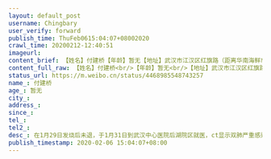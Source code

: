 ```yaml
---
layout: default_post
username: Chingbary
user_verify: forward
publish_time: ThuFeb0615:04:07+08002020
crawl_time: 20200212-12:40:51
imageurl: 
content_brief: 【姓名】付建桥【年龄】暂无【地址】武汉市江汉区红旗路（距离华南海鲜市场走路10分钟） 属新华家园社区【病情描述】在1月29日发烧后未退，于1月31日到武汉中心医院后湖院区就医，ct显示双肺严重感染，后呼吸急促。医生给吸氧维持，后检查心脏有点问题，无法打针。暂时吃药控制，后因呼吸困难，经 ...全文
content_full_raw: 【姓名】付建桥<br/>【年龄】暂无<br/>【地址】武汉市江汉区红旗路（距离华南海鲜市场走路10分钟）属新华家园社区<br/>【病情描述】<br/>在1月29日发烧后未退，于1月31日到武汉中心医院后湖院区就医，ct显示双肺严重感染，后呼吸急促。医生给吸氧维持，后检查心脏有点问题，无法打针。暂时吃药控制，后因呼吸困难，经商量还是决定用上消炎针和使用球蛋白。看病的当天晚上母亲，老婆和我ct显示均感染，母亲比我们严重，需要打针治疗，我和老婆吃药。从1月29日至今2月2日，我父亲已不能自主呼吸，我们请求医院安排床位，但回复的却是“现在床位已满”。不得已，我们继续在医院吸氧和打消炎针。在此期间我们多次找医院寻求床位，给的答案都是，已经上报，或者我们自己去找医院联系床位。于是，我和我老婆从31日的晚上开始搜索定点医院，开始每个医院的打电话，对方给的回复是目前没有床位，而且要安排床位也必须是社区上报后统一安排，于是我们又打社区的电话。对方告知我们，由医院安排，他们只能上报，再通知我们。几乎把所有定点医院电话打遍了，医院让我们找社区，社区让我们找医院。（到目前为止，我父亲还没有做到试纸确诊，医生说没有试纸了，到今天2月2日还没有入院，但上午医生已经口头通知我，要我有思想准备）我们能想的办法都已经想了，我现在也不知道该怎么办，希望能借助大家的力量，让有关部门可以看到帖子，帮我们安排床位，让父亲和母亲可以早日入院治疗。现在家里还有一个8岁小孩，我和老婆轻微感染后，我们在家里做了简单的隔离，把孩子单独放在房间里，老婆在家看着孩子做饭，我和母亲在医院里。白天我帮父亲和母亲排队打针，一次排队长达7小时以上才能打上针，母亲现在情况也不是很好。我现在一直没有休息同时也发烧，现在最担心的就是家里的小孩。<br/>【联系人和电话】傅隽17771777491（转发童之伟老师收到的求助信息）
status_url: https://m.weibo.cn/status/4468985548743257
name_: 付建桥
age_: 暂无
city_: 
address_: 
since_: 
tel_: 
tel2_: 
desc_: 在1月29日发烧后未退，于1月31日到武汉中心医院后湖院区就医，ct显示双肺严重感染，后呼吸急促。医生给吸氧维持，后检查心脏有点问题，无法打针。暂时吃药控制，后因呼吸困难，经商量还是决定用上消炎针和使用球蛋白。看病的当天晚上母亲，老婆和我ct显示均感染，母亲比我们严重，需要打针治疗，我和老婆吃药。从1月29日至今2月2日，我父亲已不能自主呼吸，我们请求医院安排床位，但回复的却是“现在床位已满”。不得已，我们继续在医院吸氧和打消炎针。在此期间我们多次找医院寻求床位，给的答案都是，已经上报，或者我们自己去找医院联系床位。于是，我和我老婆从31日的晚上开始搜索定点医院，开始每个医院的打电话，对方给的回复是目前没有床位，而且要安排床位也必须是社区上报后统一安排，于是我们又打社区的电话。对方告知我们，由医院安排，他们只能上报，再通知我们。几乎把所有定点医院电话打遍了，医院让我们找社区，社区让我们找医院。（到目前为止，我父亲还没有做到试纸确诊，医生说没有试纸了，到今天2月2日还没有入院，但上午医生已经口头通知我，要我有思想准备）我们能想的办法都已经想了，我现在也不知道该怎么办，希望能借助大家的力量，让有关部门可以看到帖子，帮我们安排床位，让父亲和母亲可以早日入院治疗。现在家里还有一个8岁小孩，我和老婆轻微感染后，我们在家里做了简单的隔离，把孩子单独放在房间里，老婆在家看着孩子做饭，我和母亲在医院里。白天我帮父亲和母亲排队打针，一次排队长达7小时以上才能打上针，母亲现在情况也不是很好。我现在一直没有休息同时也发烧，现在最担心的就是家里的小孩。
publish_timestamp: 2020-02-06 15:04:07+08:00
---
```

